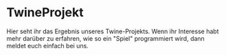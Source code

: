 # TwineProjekt
Hier seht ihr das Ergebnis unseres Twine-Projekts. Wenn ihr Interesse habt mehr darüber zu erfahren, wie so ein "Spiel" programmiert wird, dann meldet euch einfach bei uns.
